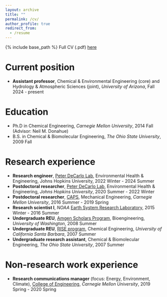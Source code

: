 ```yaml
---
layout: archive
title: ""
permalink: /cv/
author_profile: true
redirect_from:
  - /resume
---
```


{% include base_path %}
Full CV (.pdf) [here](https://github.com/EllisSRobinson/ellissrobinson.github.io/files/CV_ESR_2025Full.pdf)

Current position
====== 
* <b>Assistant professor</b>, Chemical &amp; Environmental Engineering (core) and Hydrology &amp; Atmospheric Sciences (joint), <i>University of Arizona</i>, Fall 2024 - present

Education 
====== 
* Ph.D in Chemical Engineering, <i>Carnegie Mellon University</i>, 2014 Fall (Advisor: Neil M. Donahue)  
* B.S. in Chemical &amp; Biomolecular Engineering, <i>The Ohio State University</i>, 2009 Fall

Research experience 
====== 
* <b>Research engineer</b>, [Peter DeCarlo Lab](https://decarlolab.com/), Environmental Health &amp; Engineering, Johns Hopkins University, 2022 Winter - 2024 Summer
* <b>Postdoctoral researcher</b>, [Peter DeCarlo Lab](https://decarlolab.com/), Environmental Health &amp; Engineering, <i>Johns Hopkins University</i>, 2020 Summer - 2022 Winter
* <b>Postdoctoral researcher</b>, [CAPS](https://particulate-matter.cmu.edu/), Mechanical Engineering, <i>Carnegie Mellon University</i>, 2016 Summer - 2019 Spring
* <b>Research scientist I</b>, <i>NOAA</i> [Earth System Research Laboratory](https://www.esrl.noaa.gov/), 2015 Winter - 2016 Summer
* <b>Undergraduate REU</b>, [Amgen Scholars Program](https://amgenscholars.com), Bioengineering, <i>University of Washington</i>, 2008 Summer
* <b>Undergraduate REU</b>, [RISE program](http://www.mrl.ucsb.edu/education/undergrad/rise), Chemical Engineering, <i>University of California Santa Barbara</i>, 2007 Summer
* <b>Undergraduate research assistant</b>, Chemical &amp; Biomolecular Engineering, <i>The Ohio State University</i>, 2007 Summer

Non-research work experience 
====== 
* <b>Research communications manager</b> (focus: Energy, Environment, Climate), [College of Engineering](https://engineering.cmu.edu/), <i>Carnegie Mellon University</i>, 2019 Spring - 2020 Spring

<!-- Skills -->
<!-- ====== -->
<!-- * Skill 1 -->
<!-- * Skill 2 -->
<!--   * Sub-skill 2.1 -->
<!--   * Sub-skill 2.2 -->
<!--   * Sub-skill 2.3 -->
<!-- * Skill 3 -->
<!--  -->
<!-- Publications -->
<!-- ====== -->
<!--   <ul>{% for post in site.publications %} -->
<!--     {% include archive-single-cv.html %} -->
<!--   {% endfor %}</ul> -->
<!--    -->
<!-- Talks -->
<!-- ====== -->
<!--   <ul>{% for post in site.talks %} -->
<!--     {% include archive-single-talk-cv.html %} -->
<!--   {% endfor %}</ul> -->
<!--    -->
<!-- Teaching -->
<!-- ====== -->
<!--   <ul>{% for post in site.teaching %} -->
<!--     {% include archive-single-cv.html %} -->
<!--   {% endfor %}</ul> -->
<!--    -->
<!-- Service and leadership -->
<!-- ====== -->
<!-- * Currently signed in to 43 different slack teams -->
